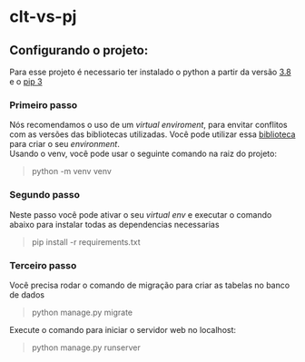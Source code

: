 <h1>clt-vs-pj</h1>

<h2>Configurando o projeto:</h2>

<p>
Para esse projeto é necessario ter instalado o python a partir da versão <a href="https://www.python.org/downloads/">3.8</a> e o <a href= "https://pypi.org/project/pip/">pip 3</a>
</p>

<h3>Primeiro passo</h3>

<p>
Nós recomendamos o uso de um <i>virtual enviroment</i>, para envitar conflitos com as versões das bibliotecas utilizadas. Você pode utilizar essa <a href="https://docs.python.org/3/library/venv.html">biblioteca</a> para criar o seu <i>environment</i>.
</br>
Usando o venv, você pode usar o seguinte comando na raiz do projeto:
<blockquote>python -m venv venv</blockquote>
</p>

<h3>Segundo passo</h3>

<p>
Neste passo você pode ativar o seu <i>virtual env</i> e executar o comando abaixo para instalar todas as dependencias necessarias
<blockquote>
pip install -r requirements.txt
</blockquote>
</p>

<h3>Terceiro passo</h3>

Você precisa rodar o comando de migração para criar as tabelas no banco de dados

<blockquote>
python manage.py migrate
</blockquote>

Execute o comando para iniciar o servidor web no localhost:
<blockquote>
python manage.py runserver
</blockquote>
